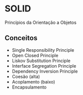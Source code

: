 # SOLID
Princípios da Orientação a Objetos

## Conceitos
* Single Responsibility Principle
* Open Closed Principle
* Liskov Substitution Principle
* Interface Segregation Principle
* Dependency Inversion Principle
* Coesão (alta)
* Acoplamento (baixo)
* Encapsulamento
